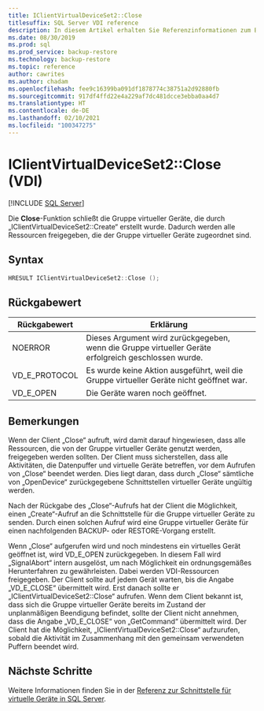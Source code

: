 ```yaml
---
title: IClientVirtualDeviceSet2::Close
titlesuffix: SQL Server VDI reference
description: In diesem Artikel erhalten Sie Referenzinformationen zum Befehl „IClientVirtualDeviceSet2::Close“.
ms.date: 08/30/2019
ms.prod: sql
ms.prod_service: backup-restore
ms.technology: backup-restore
ms.topic: reference
author: cawrites
ms.author: chadam
ms.openlocfilehash: fee9c16399ba091df1878774c38751a2d92880fb
ms.sourcegitcommit: 917df4ffd22e4a229af7dc481dcce3ebba0aa4d7
ms.translationtype: HT
ms.contentlocale: de-DE
ms.lasthandoff: 02/10/2021
ms.locfileid: "100347275"
---
```

# <a name="iclientvirtualdeviceset2close-vdi"></a>IClientVirtualDeviceSet2::Close (VDI)

[!INCLUDE [SQL Server](../../../includes/applies-to-version/sqlserver.md)]

Die **Close**-Funktion schließt die Gruppe virtueller Geräte, die durch „IClientVirtualDeviceSet2::Create“ erstellt wurde. Dadurch werden alle Ressourcen freigegeben, die der Gruppe virtueller Geräte zugeordnet sind.

## <a name="syntax"></a>Syntax

```c
HRESULT IClientVirtualDeviceSet2::Close ();
```

## <a name="return-value"></a>Rückgabewert

|Rückgabewert | Erklärung |
|---|---|
| NOERROR | Dieses Argument wird zurückgegeben, wenn die Gruppe virtueller Geräte erfolgreich geschlossen wurde. |
| VD_E_PROTOCOL | Es wurde keine Aktion ausgeführt, weil die Gruppe virtueller Geräte nicht geöffnet war. |
| VD_E_OPEN | Die Geräte waren noch geöffnet. |

## <a name="remarks"></a>Bemerkungen

Wenn der Client „Close“ aufruft, wird damit darauf hingewiesen, dass alle Ressourcen, die von der Gruppe virtueller Geräte genutzt werden, freigegeben werden sollten. Der Client muss sicherstellen, dass alle Aktivitäten, die Datenpuffer und virtuelle Geräte betreffen, vor dem Aufrufen von „Close“ beendet werden. Dies liegt daran, dass durch „Close“ sämtliche von „OpenDevice“ zurückgegebene Schnittstellen virtueller Geräte ungültig werden.

Nach der Rückgabe des „Close“-Aufrufs hat der Client die Möglichkeit, einen „Create“-Aufruf an die Schnittstelle für die Gruppe virtueller Geräte zu senden. Durch einen solchen Aufruf wird eine Gruppe virtueller Geräte für einen nachfolgenden BACKUP- oder RESTORE-Vorgang erstellt.

Wenn „Close“ aufgerufen wird und noch mindestens ein virtuelles Gerät geöffnet ist, wird VD_E_OPEN zurückgegeben. In diesem Fall wird „SignalAbort“ intern ausgelöst, um nach Möglichkeit ein ordnungsgemäßes Herunterfahren zu gewährleisten. Dabei werden VDI-Ressourcen freigegeben. Der Client sollte auf jedem Gerät warten, bis die Angabe „VD_E_CLOSE“ übermittelt wird. Erst danach sollte er „IClientVirtualDeviceSet2::Close“ aufrufen. Wenn dem Client bekannt ist, dass sich die Gruppe virtueller Geräte bereits im Zustand der unplanmäßigen Beendigung befindet, sollte der Client nicht annehmen, dass die Angabe „VD_E_CLOSE“ von „GetCommand“ übermittelt wird. Der Client hat die Möglichkeit, „IClientVirtualDeviceSet2::Close“ aufzurufen, sobald die Aktivität im Zusammenhang mit den gemeinsam verwendeten Puffern beendet wird.

## <a name="next-steps"></a>Nächste Schritte

Weitere Informationen finden Sie in der [Referenz zur Schnittstelle für virtuelle Geräte in SQL Server](reference-virtual-device-interface.md).